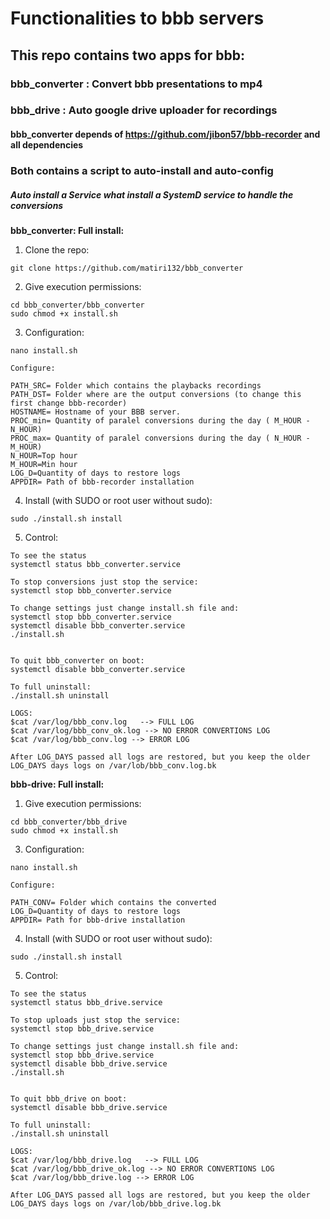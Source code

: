 # Functionalities to bbb servers
## This repo contains two apps for bbb:
### bbb_converter : Convert bbb presentations to mp4
### bbb_drive     : Auto google drive uploader for recordings

#### bbb_converter depends of https://github.com/jibon57/bbb-recorder and all dependencies
### Both contains a script to auto-install and auto-config
##### Auto install a Service what install a SystemD service to handle the conversions

**bbb_converter: Full install:**
1. Clone the repo:
```
git clone https://github.com/matiri132/bbb_converter
```
2. Give execution permissions:
```
cd bbb_converter/bbb_converter
sudo chmod +x install.sh
```
3. Configuration:
```
nano install.sh

Configure:

PATH_SRC= Folder which contains the playbacks recordings
PATH_DST= Folder where are the output conversions (to change this first change bbb-recorder)
HOSTNAME= Hostname of your BBB server.
PROC_min= Quantity of paralel conversions during the day ( M_HOUR - N_HOUR)
PROC_max= Quantity of paralel conversions during the day ( N_HOUR - M_HOUR)
N_HOUR=Top hour
M_HOUR=Min hour
LOG_D=Quantity of days to restore logs
APPDIR= Path of bbb-recorder installation
```
4. Install (with SUDO or root user without sudo):
```
sudo ./install.sh install
```

5. Control:
```
To see the status
systemctl status bbb_converter.service

To stop conversions just stop the service:
systemctl stop bbb_converter.service

To change settings just change install.sh file and:
systemctl stop bbb_converter.service
systemctl disable bbb_converter.service
./install.sh


To quit bbb_converter on boot:
systemctl disable bbb_converter.service

To full uninstall:
./install.sh uninstall

LOGS:
$cat /var/log/bbb_conv.log   --> FULL LOG
$cat /var/log/bbb_conv_ok.log --> NO ERROR CONVERTIONS LOG
$cat /var/log/bbb_conv.log --> ERROR LOG

After LOG_DAYS passed all logs are restored, but you keep the older LOG_DAYS days logs on /var/lob/bbb_conv.log.bk
```


**bbb-drive: Full install:**
1. Give execution permissions:
```
cd bbb_converter/bbb_drive
sudo chmod +x install.sh
```
3. Configuration:
```
nano install.sh

Configure:

PATH_CONV= Folder which contains the converted
LOG_D=Quantity of days to restore logs
APPDIR= Path for bbb-drive installation
```
4. Install (with SUDO or root user without sudo):
```
sudo ./install.sh install
```

5. Control:
```
To see the status
systemctl status bbb_drive.service

To stop uploads just stop the service:
systemctl stop bbb_drive.service

To change settings just change install.sh file and:
systemctl stop bbb_drive.service
systemctl disable bbb_drive.service
./install.sh


To quit bbb_drive on boot:
systemctl disable bbb_drive.service

To full uninstall:
./install.sh uninstall

LOGS:
$cat /var/log/bbb_drive.log   --> FULL LOG
$cat /var/log/bbb_drive_ok.log --> NO ERROR CONVERTIONS LOG
$cat /var/log/bbb_drive.log --> ERROR LOG

After LOG_DAYS passed all logs are restored, but you keep the older LOG_DAYS days logs on /var/lob/bbb_drive.log.bk
```


